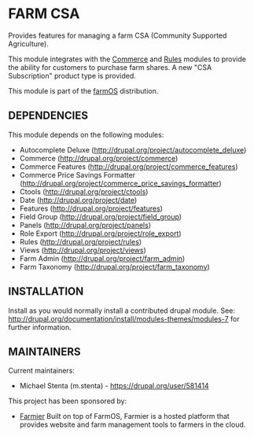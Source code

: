 FARM CSA
========

Provides features for managing a farm CSA (Community Supported Agriculture).

This module integrates with the [Commerce](http://drupal.org/project/commerce)
and [Rules](http://drupal.org/project/rules) modules to provide the ability for
customers to purchase farm shares. A new "CSA Subscription" product type is
provided.

This module is part of the [farmOS](http://drupal.org/project/farm)
distribution.

DEPENDENCIES
------------

This module depends on the following modules:

 * Autocomplete Deluxe (http://drupal.org/project/autocomplete_deluxe)
 * Commerce (http://drupal.org/project/commerce)
 * Commerce Features (http://drupal.org/project/commerce_features)
 * Commerce Price Savings Formatter (http://drupal.org/project/commerce_price_savings_formatter)
 * Ctools (http://drupal.org/project/ctools)
 * Date (http://drupal.org/project/date)
 * Features (http://drupal.org/project/features)
 * Field Group (http://drupal.org/project/field_group)
 * Panels (http://drupal.org/project/panels)
 * Role Export (http://drupal.org/project/role_export)
 * Rules (http://drupal.org/project/rules)
 * Views (http://drupal.org/project/views)
 * Farm Admin (http://drupal.org/project/farm_admin)
 * Farm Taxonomy (http://drupal.org/project/farm_taxonomy)

INSTALLATION
------------

Install as you would normally install a contributed drupal module. See:
http://drupal.org/documentation/install/modules-themes/modules-7 for further
information.

MAINTAINERS
-----------

Current maintainers:
 * Michael Stenta (m.stenta) - https://drupal.org/user/581414

This project has been sponsored by:
 * [Farmier](http://farmier.com)
   Built on top of FarmOS, Farmier is a hosted platform that provides
   website and farm management tools to farmers in the cloud.
